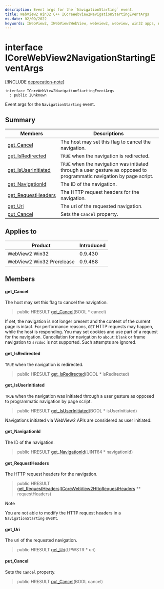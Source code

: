 ```yaml
---
description: Event args for the `NavigationStarting` event.
title: WebView2 Win32 C++ ICoreWebView2NavigationStartingEventArgs
ms.date: 02/09/2022
keywords: IWebView2, IWebView2WebView, webview2, webview, win32 apps, win32, edge, ICoreWebView2, ICoreWebView2Controller, browser control, edge html, ICoreWebView2NavigationStartingEventArgs
---
```


# interface ICoreWebView2NavigationStartingEventArgs

[!INCLUDE [deprecation-note](../includes/deprecation-note.md)]

```
interface ICoreWebView2NavigationStartingEventArgs
  : public IUnknown
```

Event args for the `NavigationStarting` event.

## Summary

 Members                        | Descriptions
--------------------------------|---------------------------------------------
[get_Cancel](#get_cancel) | The host may set this flag to cancel the navigation.
[get_IsRedirected](#get_isredirected) | `TRUE` when the navigation is redirected.
[get_IsUserInitiated](#get_isuserinitiated) | `TRUE` when the navigation was initiated through a user gesture as opposed to programmatic navigation by page script.
[get_NavigationId](#get_navigationid) | The ID of the navigation.
[get_RequestHeaders](#get_requestheaders) | The HTTP request headers for the navigation.
[get_Uri](#get_uri) | The uri of the requested navigation.
[put_Cancel](#put_cancel) | Sets the `Cancel` property.

## Applies to

Product                         | Introduced
--------------------------------|---------------------------------------------
WebView2 Win32            |    0.9.430
WebView2 Win32 Prerelease |    0.9.488

## Members

#### get_Cancel

The host may set this flag to cancel the navigation.

> public HRESULT [get_Cancel](#get_cancel)(BOOL * cancel)

If set, the navigation is not longer present and the content of the current page is intact. For performance reasons, `GET` HTTP requests may happen, while the host is responding. You may set cookies and use part of a request for the navigation. Cancellation for navigation to `about:blank` or frame navigation to `srcdoc` is not supported. Such attempts are ignored.

#### get_IsRedirected

`TRUE` when the navigation is redirected.

> public HRESULT [get_IsRedirected](#get_isredirected)(BOOL * isRedirected)

#### get_IsUserInitiated

`TRUE` when the navigation was initiated through a user gesture as opposed to programmatic navigation by page script.

> public HRESULT [get_IsUserInitiated](#get_isuserinitiated)(BOOL * isUserInitiated)

Navigations initiated via WebView2 APIs are considered as user initiated.

#### get_NavigationId

The ID of the navigation.

> public HRESULT [get_NavigationId](#get_navigationid)(UINT64 * navigationId)

#### get_RequestHeaders

The HTTP request headers for the navigation.

> public HRESULT [get_RequestHeaders](#get_requestheaders)([ICoreWebView2HttpRequestHeaders](icorewebview2httprequestheaders.md) ** requestHeaders)

> [!NOTE]
> You are not able to modify the HTTP request headers in a `NavigationStarting` event.

#### get_Uri

The uri of the requested navigation.

> public HRESULT [get_Uri](#get_uri)(LPWSTR * uri)

#### put_Cancel

Sets the `Cancel` property.

> public HRESULT [put_Cancel](#put_cancel)(BOOL cancel)

